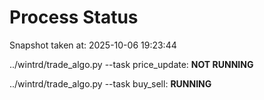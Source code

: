# Process Status

Snapshot taken at: 2025-10-06 19:23:44

../wintrd/trade_algo.py --task price_update: **NOT RUNNING**

../wintrd/trade_algo.py --task buy_sell: **RUNNING**

